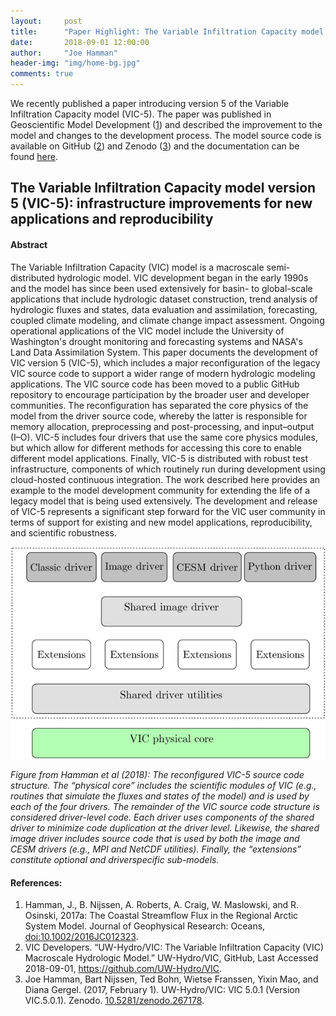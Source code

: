 ```yaml
---
layout:     post
title:      "Paper Highlight: The Variable Infiltration Capacity model version 5 (VIC-5): infrastructure improvements for new applications and reproducibility"
date:       2018-09-01 12:00:00
author:     "Joe Hamman"
header-img: "img/home-bg.jpg"
comments: true
---
```


We recently published a paper introducing version 5 of the Variable Infiltration Capacity model (VIC-5). The paper was published in Geoscientific Model Development ([1](http://dx.doi.org/10.5194/gmd-11-3481-2018])) and described the improvement to the model and changes to the development process. The model source code is available on GitHub ([2](https://github.com/UW-Hydro/VIC)) and Zenodo ([3](https://zenodo.org/record/267178#.XE4lDs9Kh24)) and the documentation can be found [here](https://vic.readthedocs.io).

## The Variable Infiltration Capacity model version 5 (VIC-5): infrastructure improvements for new applications and reproducibility

#### Abstract

The Variable Infiltration Capacity (VIC) model is a macroscale semi-distributed hydrologic model. VIC development began in the early 1990s and the model has since been used extensively for basin- to global-scale applications that include hydrologic dataset construction, trend analysis of hydrologic fluxes and states, data evaluation and assimilation, forecasting, coupled climate modeling, and climate change impact assessment. Ongoing operational applications of the VIC model include the University of Washington's drought monitoring and forecasting systems and NASA's Land Data Assimilation System. This paper documents the development of VIC version 5 (VIC-5), which includes a major reconfiguration of the legacy VIC source code to support a wider range of modern hydrologic modeling applications. The VIC source code has been moved to a public GitHub repository to encourage participation by the broader user and developer communities. The reconfiguration has separated the core physics of the model from the driver source code, whereby the latter is responsible for memory allocation, preprocessing and post-processing, and input–output (I–O). VIC-5 includes four drivers that use the same core physics modules, but which allow for different methods for accessing this core to enable different model applications. Finally, VIC-5 is distributed with robust test infrastructure, components of which routinely run during development using cloud-hosted continuous integration. The work described here provides an example to the model development community for extending the life of a legacy model that is being used extensively. The development and release of VIC-5 represents a significant step forward for the VIC user community in terms of support for existing and new model applications, reproducibility, and scientific robustness.

![RASM](/img/vic5_inf.png)

*Figure from Hamman et al (2018): The reconfigured VIC-5 source code structure. The “physical core” includes the scientific modules of VIC (e.g., routines that simulate the fluxes and states of the model) and is used by each of the four drivers. The remainder of the VIC source code structure is considered driver-level code. Each driver uses components of the shared driver to minimize code duplication at the driver level. Likewise, the shared image driver includes source code that is used by both the image and CESM drivers (e.g., MPI and NetCDF utilities). Finally, the “extensions” constitute optional and driverspecific sub-models.*

#### References:
1.  Hamman, J., B. Nijssen, A. Roberts, A. Craig, W. Maslowski, and R. Osinski, 2017a: The Coastal Streamflow Flux in the Regional Arctic System Model. Journal of Geophysical Research: Oceans, [doi:10.1002/2016JC012323](http://dx.doi.org/10.1002/2016JC012323).
2. VIC Developers. “UW-Hydro/VIC: The Variable Infiltration Capacity (VIC) Macroscale Hydrologic Model.” UW-Hydro/VIC, GitHub, Last Accessed 2018-09-01, https://github.com/UW-Hydro/VIC.
2. Joe Hamman, Bart Nijssen, Ted Bohn, Wietse Franssen, Yixin Mao, and Diana Gergel. (2017, February 1). UW-Hydro/VIC: VIC 5.0.1 (Version VIC.5.0.1). Zenodo. [10.5281/zenodo.267178](http://doi.org/10.5281/zenodo.267178).



 

